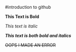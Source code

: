 
#introduction to github

**This Text is Bold**

_This text is italic_

***This text is both bold and italics***

~~OOPS I MADE AN ERROR~~
